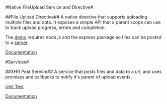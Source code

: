 #Native FileUpload Service and Directive#

##File Upload Directive##
A native directive that supports uploading multiple files and data.  It exposes a simple API that a parent scope can use to track upload progress, errors and completion.

The [demo](http://github.com/logicbomb/lvlFileUpload/tests/xhr-svc-integration.html) requires node.js and the express package so files can be posted to a [server](http://github.com/logicbomb/lvlFileUpload/server/server.js).

[Documentation](http://jasonturim.wordpress.com/2013/09/12/angularjs-native-multi-file-upload-with-progress)

#Services#

##XHR Post Service##
A service that posts files and data to a url, and uses promises and callbacks to notify it's parent of upload events.

[Unit Test](http://logicbomb.github.io/lvlFileUpload/xhr-svc-unit.html)

[Documentation](http://jasonturim.wordpress.com/2013/09/11/angularjs-native-multi-file-upload-with-progress)
